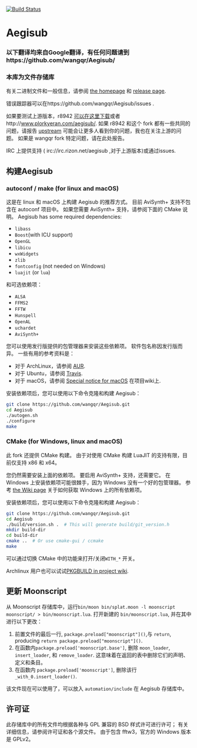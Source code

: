 [![Build Status](https://github.com/wangqr/Aegisub/actions/workflows/gha-ci.yml/badge.svg)](https://github.com/wangqr/Aegisub/actions/workflows/gha-ci.yml)

# Aegisub
### 以下翻译均来自Google翻译，有任何问题请到https://github.com/wangqr/Aegisub/

### 本库为文件存储库

有关二进制文件和一般信息，请参阅 [the homepage](http://www.aegisub.org) 和 [release page](https://github.com/wangqr/Aegisub/releases).

错误跟踪器可以在https://github.com/wangqr/Aegisub/issues .

如果要测试上游版本，r8942 [可以在这里下载](https://github.com/Little-Data/Aegisub-storaged/releases/tag/r8942)或者http://www.plorkyeran.com/aegisub/. 如果 r8942 和这个 fork 都有一些共同的问题，请报告 [upstream](https://github.com/Aegisub/Aegisub/issues) 可能会让更多人看到你的问题，我也在关注上游的问题。 如果是 wangqr fork 特定问题，请在此处报告。

IRC 上提供支持 ( irc://irc.rizon.net/aegisub ,对于上游版本)或通过issues.

## 构建Aegisub

### autoconf / make (for linux and macOS)

这是在 linux 和 macOS 上构建 Aegisub 的推荐方式。 目前 AviSynth+ 支持不包含在 autoconf 项目中。 如果您需要 AviSynth+ 支持，请参阅下面的 CMake 说明。
Aegisub has some required dependencies:
* `libass`
* `Boost`(with ICU support)
* `OpenGL`
* `libicu`
* `wxWidgets`
* `zlib`
* `fontconfig` (not needed on Windows)
* `luajit` (or `lua`)

和可选依赖项：
* `ALSA`
* `FFMS2`
* `FFTW`
* `Hunspell`
* `OpenAL`
* `uchardet`
* `AviSynth+`

您可以使用发行版提供的包管理器来安装这些依赖项。 软件包名称因发行版而异。 一些有用的参考资料是：

* 对于 ArchLinux，请参阅 [AUR](https://aur.archlinux.org/cgit/aur.git/tree/PKGBUILD?h=aegisub-git).
* 对于 Ubuntu，请参阅 [Travis](.travis.yml#L14-L32).
* 对于 macOS，请参阅 [Special notice for macOS](https://github.com/wangqr/Aegisub/wiki/Special-notice-for-macOS) 在项目wiki上.

安装依赖项后，您可以使用以下命令克隆和构建 Aegisub：
```sh
git clone https://github.com/wangqr/Aegisub.git
cd Aegisub
./autogen.sh
./configure
make
```

### CMake (for Windows, linux and macOS)

此 fork 还提供 CMake 构建。 由于对使用 CMake 构建 LuaJIT 的支持有限，目前仅支持 x86 和 x64。

您仍然需要安装上面的依赖项。 要启用 AviSynth+ 支持，还需要它。 在 Windows 上安装依赖项可能很棘手，因为 Windows 没有一个好的包管理器。 参考 [the Wiki page](https://github.com/wangqr/Aegisub/wiki/Compile-guide-for-Windows-(CMake,-MSVC)) 关于如何获取 Windows 上的所有依赖项。

安装依赖项后，您可以使用以下命令克隆和构建 Aegisub：
```sh
git clone https://github.com/wangqr/Aegisub.git
cd Aegisub
./build/version.sh .  # This will generate build/git_version.h
mkdir build-dir
cd build-dir
cmake ..  # Or use cmake-gui / ccmake
make
```

可以通过切换 CMake 中的功能来打开/关闭`WITH_*` 开关。

Archlinux 用户也可以试试[PKGBUILD in project wiki](https://github.com/wangqr/Aegisub/wiki/PKGBUILD-for-Arch).

## 更新 Moonscript

从 Moonscript 存储库中，运行`bin/moon bin/splat.moon -l moonscript moonscript/ > bin/moonscript.lua`.
打开新建的 `bin/moonscript.lua`, 并在其中进行以下更改：

1. 前置文件的最后一行, `package.preload["moonscript"]()`,与 `return`, producing `return package.preload["moonscript"]()`.
2. 在函数内`package.preload['moonscript.base']`, 删除 `moon_loader`, `insert_loader`, 和 `remove_loader`. 这意味着在返回的表中删除它们的声明、定义和条目。
3. 在函数内 `package.preload['moonscript']`, 删除该行 `_with_0.insert_loader()`.

该文件现在可以使用了，可以放入 `automation/include` 在 Aegisub 存储库中。

## 许可证

此存储库中的所有文件均根据各种与 GPL 兼容的 BSD 样式许可进行许可； 有关详细信息，请参阅许可证和各个源文件。
由于包含 fftw3，官方的 Windows 版本是 GPLv2。
